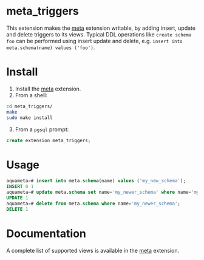 # meta_triggers
This extension makes the [meta](https://github.com/aquametalabs/meta) extension writable, by adding insert, update and delete triggers to its views. Typical DDL operations like `create schema foo` can be performed using insert update and delete, e.g. `insert into meta.schema(name) values ('foo')`.

# Install

1. Install the [meta](https://github.com/aquametalabs/meta) extension.  
2. From a shell:
```sh
cd meta_triggers/
make
sudo make install
```
3. From a `pgsql` prompt:
```sql
create extension meta_triggers;
```

# Usage
```sql
aquameta=# insert into meta.schema(name) values ('my_new_schema');
INSERT 0 1
aquameta=# update meta.schema set name='my_newer_schema' where name='my_new_schema';
UPDATE 1
aquameta=# delete from meta.schema where name='my_newer_schema';
DELETE 1
```
# Documentation

A complete list of supported views is available in the [meta](https://github.com/aquametalabs/meta) extension.

